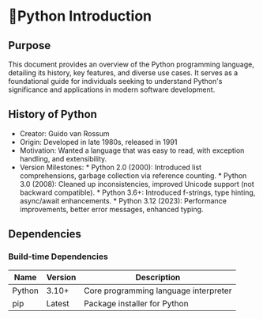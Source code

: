 # 🐍**Python Introduction**
## Purpose
This document provides an overview of the Python programming language, detailing its history, key features, and diverse use cases. It serves as a foundational guide for individuals seeking to understand Python's significance and applications in modern software development.​

## **History of Python**

- Creator: Guido van Rossum
- Origin: Developed in late 1980s, released in 1991
- Motivation: Wanted a language that was easy to read, with exception handling, and extensibility.
- Version Milestones:
       * Python 2.0 (2000): Introduced list comprehensions, garbage collection via reference counting.
       * Python 3.0 (2008): Cleaned up inconsistencies, improved Unicode support (not backward compatible).
       * Python 3.6+: Introduced f-strings, type hinting, async/await enhancements.
       * Python 3.12 (2023): Performance improvements, better error messages, enhanced typing.

## Dependencies
### Build-time Dependencies

| Name   | Version | Description                          |
|--------|---------|--------------------------------------|
| Python | 3.10+   | Core programming language interpreter |
| pip    | Latest  | Package installer for Python          |




